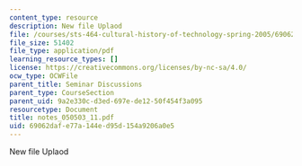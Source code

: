 ```yaml
---
content_type: resource
description: New file Uplaod
file: /courses/sts-464-cultural-history-of-technology-spring-2005/69062dafe77a144ed95d154a9206a0e5_notes_050503_11.pdf
file_size: 51402
file_type: application/pdf
learning_resource_types: []
license: https://creativecommons.org/licenses/by-nc-sa/4.0/
ocw_type: OCWFile
parent_title: Seminar Discussions
parent_type: CourseSection
parent_uid: 9a2e330c-d3ed-697e-de12-50f454f3a095
resourcetype: Document
title: notes_050503_11.pdf
uid: 69062daf-e77a-144e-d95d-154a9206a0e5
---
```

New file Uplaod